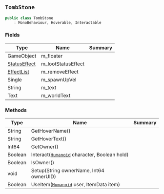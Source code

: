 ## `TombStone`

```csharp
public class TombStone
    : MonoBehaviour, Hoverable, Interactable

```

### Fields

| Type | Name | Summary | 
| --- | --- | --- | 
| GameObject | m_floater |  | 
| [StatusEffect](./StatusEffect.md) | m_lootStatusEffect |  | 
| [EffectList](./EffectList.md) | m_removeEffect |  | 
| Single | m_spawnUpVel |  | 
| String | m_text |  | 
| Text | m_worldText |  | 


### Methods

| Type | Name | Summary | 
| --- | --- | --- | 
| String | GetHoverName() |  | 
| String | GetHoverText() |  | 
| Int64 | GetOwner() |  | 
| Boolean | Interact([`Humanoid`](./Humanoid.md) character, Boolean hold) |  | 
| Boolean | IsOwner() |  | 
| void | Setup(String ownerName, Int64 ownerUID) |  | 
| Boolean | UseItem([`Humanoid`](./Humanoid.md) user, ItemData item) |  | 


